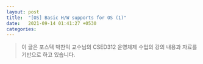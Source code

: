 ```yaml
---
layout: post
title:  "[OS] Basic H/W supports for OS (1)"
date:   2021-09-14 01:41:27 +0530
categories: 
---
```


> 이 글은 포스텍 박찬익 교수님의 CSED312 운영체제 수업의 강의 내용과 자료를 기반으로 하고 있습니다.

